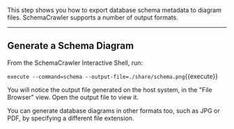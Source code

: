 This step shows you how to export database schema metadata to diagram files. SchemaCrawler supports a number of output formats.

-----

## Generate a Schema Diagram

From the SchemaCrawler Interactive Shell, run:

`execute --command=schema --output-file=./share/schema.png`{{execute}}

You will notice the output file generated on the host system, in the "File Browser" view. Open the output file to view it.

You can generate database diagrams in other formats too, such as JPG or PDF, by specifying a different file extension.
